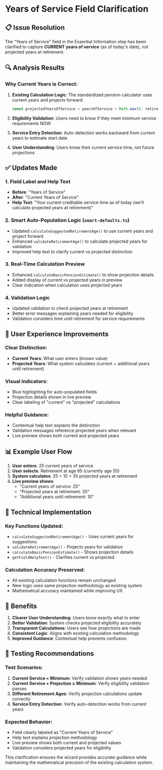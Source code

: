 # Years of Service Field Clarification

## **📋 Issue Resolution**

The "Years of Service" field in the Essential Information step has been clarified to capture **CURRENT years of service** (as of today's date), not projected years at retirement.

## **🔍 Analysis Results**

### **Why Current Years is Correct:**

1. **Existing Calculation Logic**: The standardized pension calculator uses current years and projects forward:
   ```typescript
   const projectedYearsOfService = yearsOfService + Math.max(0, retirementAge - currentAge)
   ```

2. **Eligibility Validation**: Users need to know if they meet minimum service requirements NOW
3. **Service Entry Detection**: Auto-detection works backward from current years to estimate start date
4. **User Understanding**: Users know their current service time, not future projections

## **✅ Updates Made**

### **1. Field Label and Help Text**
- **Before**: "Years of Service"
- **After**: "Current Years of Service"
- **Help Text**: "Your current creditable service time as of today (we'll calculate projected years at retirement)"

### **2. Smart Auto-Population Logic** (`smart-defaults.ts`)
- Updated `calculateSuggestedRetirementAge()` to use current years and project forward
- Enhanced `validateRetirementAge()` to calculate projected years for validation
- Improved help text to clarify current vs projected distinction

### **3. Real-Time Calculation Preview**
- Enhanced `calculateBasicPensionEstimate()` to show projection details
- Added display of current vs projected years in preview
- Clear indication when calculation uses projected years

### **4. Validation Logic**
- Updated validation to check projected years at retirement
- Better error messages explaining years needed for eligibility
- Validation considers time until retirement for service requirements

## **🎯 User Experience Improvements**

### **Clear Distinction:**
- **Current Years**: What user enters (known value)
- **Projected Years**: What system calculates (current + additional years until retirement)

### **Visual Indicators:**
- Blue highlighting for auto-populated fields
- Projection details shown in live preview
- Clear labeling of "current" vs "projected" calculations

### **Helpful Guidance:**
- Contextual help text explains the distinction
- Validation messages reference projected years when relevant
- Live preview shows both current and projected years

## **📊 Example User Flow**

1. **User enters**: 25 current years of service
2. **User selects**: Retirement at age 65 (currently age 55)
3. **System calculates**: 25 + 10 = 35 projected years at retirement
4. **Live preview shows**: 
   - "Current years of service: 25"
   - "Projected years at retirement: 35"
   - "Additional years until retirement: 10"

## **🔧 Technical Implementation**

### **Key Functions Updated:**
- `calculateSuggestedRetirementAge()` - Uses current years for suggestions
- `validateRetirementAge()` - Projects years for validation
- `calculateBasicPensionEstimate()` - Shows projection details
- `getFieldHelpText()` - Clarifies current vs projected

### **Calculation Accuracy Preserved:**
- All existing calculation functions remain unchanged
- New logic uses same projection methodology as existing system
- Mathematical accuracy maintained while improving UX

## **🎉 Benefits**

1. **Clearer User Understanding**: Users know exactly what to enter
2. **Better Validation**: System checks projected eligibility accurately
3. **Transparent Calculations**: Users see how projections are made
4. **Consistent Logic**: Aligns with existing calculation methodology
5. **Improved Guidance**: Contextual help prevents confusion

## **📝 Testing Recommendations**

### **Test Scenarios:**
1. **Current Service < Minimum**: Verify validation shows years needed
2. **Current Service + Projection ≥ Minimum**: Verify eligibility validation passes
3. **Different Retirement Ages**: Verify projection calculations update correctly
4. **Service Entry Detection**: Verify auto-detection works from current years

### **Expected Behavior:**
- Field clearly labeled as "Current Years of Service"
- Help text explains projection methodology
- Live preview shows both current and projected values
- Validation considers projected years for eligibility

This clarification ensures the wizard provides accurate guidance while maintaining the mathematical precision of the existing calculation system.
